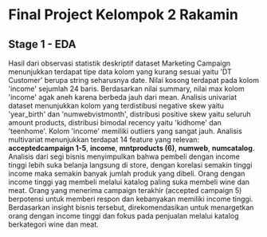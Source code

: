 # Final Project Kelompok 2 Rakamin

## Stage 1 - EDA

Hasil dari observasi statistik deskriptif dataset Marketing Campaign menunjukkan terdapat tipe data kolom yang kurang sesuai yaitu 'DT Customer' berupa string seharusnya date. Nilai kosong terdapat pada kolom 'income' sejumlah 24 baris. Berdasarkan nilai summary, nilai max kolom 'income' agak aneh karena berbeda jauh dari mean. Analisis univariat dataset menunjukkan kolom yang terdistibusi negative skew yaitu 'year_birth' dan 'numwebvistmonth', distribusi positive skew yaitu seluruh amount products, distribusi bimodal recency yaitu 'kidhome' dan 'teenhome'. Kolom 'income' memiliki outliers yang sangat jauh. Analisis multivariat menunjukkan terdapat 14 feature yang relevan: **acceptedcampaign 1-5**, **income**, **mntproducts (6)**, **numweb**, **numcatalog**. Analisis dari segi bisnis menyimpulkan bahwa pembeli dengan income tinggi lebih suka belanja langsung di store, dengan korelasi semakin tinggi income maka semakin banyak jumlah produk yang dibeli. Orang dengan income tinggi yag membeli melalui katalog paling suka membeli wine dan meat. Orang yang menerima campaign terakhir (accepted campaign 5) berpotensi untuk memberi respon dan kebanyakan memiliki income tinggi. Berdasarkan insight bisnis tersebut, direkomendasikan untuk menargetkan orang dengan income tinggi dan fokus pada penjualan melalui katalog berkategori wine dan meat.
